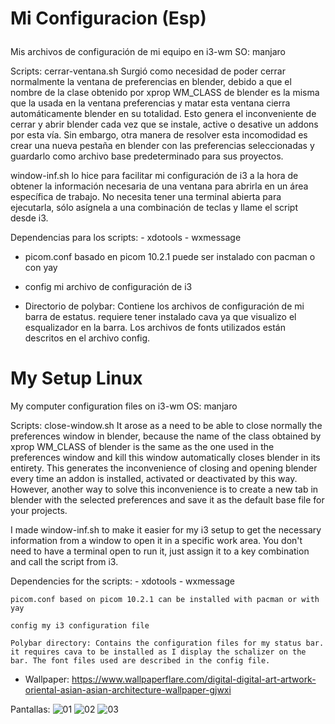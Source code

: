 # <p>Mi Configuracion (Esp)</p>

Mis archivos de configuración de mi equipo en i3-wm
SO: manjaro

Scripts:
 cerrar-ventana.sh Surgió como necesidad de poder cerrar normalmente la ventana de preferencias en blender, debido a que el nombre de la clase obtenido por xprop WM_CLASS de blender es la misma que la usada en la ventana preferencias y matar esta ventana cierra automáticamente blender en su totalidad. Esto genera el inconveniente de cerrar y abrir blender cada vez que se instale, active o desative un addons por esta vía. Sin embargo, otra manera de resolver esta incomodidad es crear una nueva pestaña en blender con las preferencias seleccionadas y guardarlo como archivo base predeterminado para sus proyectos.

window-inf.sh lo hice para facilitar mi configuración de i3 a la hora de obtener la información necesaria de una ventana para abrirla en un área específica de trabajo. No necesita tener una terminal abierta para ejecutarla, sólo asígnela a una combinación de teclas y llame el script desde i3.

Dependencias para los scripts:
    - xdotools
    - wxmessage

- picom.conf basado en picom 10.2.1 puede ser instalado con pacman o con yay

- config mi archivo de configuración de i3

- Directorio de polybar: Contiene los archivos de configuración de mi barra de estatus. requiere tener instalado cava ya que visualizo el esqualizador en la barra. Los archivos de fonts utilizados están descritos en el archivo config.


# My Setup Linux
My computer configuration files on i3-wm
OS: manjaro

Scripts: close-window.sh It arose as a need to be able to close normally the preferences window in blender, because the name of the class obtained by xprop WM_CLASS of blender is the same as the one used in the preferences window and kill this window automatically closes blender in its entirety. This generates the inconvenience of closing and opening blender every time an addon is installed, activated or deactivated by this way. However, another way to solve this inconvenience is to create a new tab in blender with the selected preferences and save it as the default base file for your projects.

I made window-inf.sh to make it easier for my i3 setup to get the necessary information from a window to open it in a specific work area. You don't need to have a terminal open to run it, just assign it to a key combination and call the script from i3.

Dependencies for the scripts: - xdotools - wxmessage

    picom.conf based on picom 10.2.1 can be installed with pacman or with yay

    config my i3 configuration file

    Polybar directory: Contains the configuration files for my status bar. it requires cava to be installed as I display the schalizer on the bar. The font files used are described in the config file.
    
- Wallpaper: https://www.wallpaperflare.com/digital-digital-art-artwork-oriental-asian-asian-architecture-wallpaper-gjwxi

Pantallas:
![01](https://github.com/maljos/mi-configuracion/assets/3738917/72a017d7-dd0f-46e1-a0f7-fe0ff772a760)
![02](https://github.com/maljos/mi-configuracion/assets/3738917/768bfad8-bec5-4dd1-943a-d647ebc561c5)
![03](https://github.com/maljos/mi-configuracion/assets/3738917/bda3744c-91b9-416e-b657-215ec3c7bde0)
